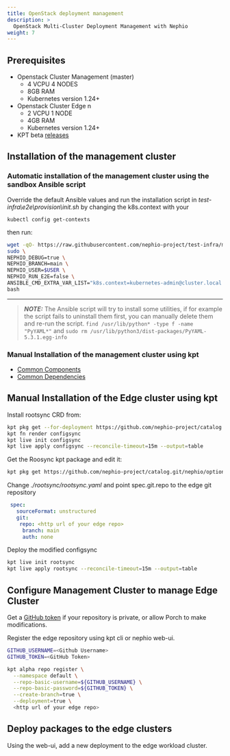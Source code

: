 ```yaml
---
title: OpenStack deployment management
description: >
  OpenStack Multi-Cluster Deployment Management with Nephio
weight: 7
---
```


## Prerequisites

* Openstack Cluster Management (master)
  * 4 VCPU 4 NODES
  * 8GB RAM
  * Kubernetes version 1.24+
* Openstack Cluster Edge n
  * 2 VCPU 1 NODE
  * 4GB RAM
  * Kubernetes version 1.24+
* KPT beta [releases](https://github.com/kptdev/kpt/releases)

## Installation of the management cluster
### Automatic installation of the management cluster using the sandbox Ansible script
Override the default Ansible values and run the installation script in 
*test-infra\e2e\provision\init.sh* by changing the k8s.context with your

```kubectl config get-contexts```

then run:
```bash
wget -qO- https://raw.githubusercontent.com/nephio-project/test-infra/main/e2e/provision/init.sh | \
sudo \
NEPHIO_DEBUG=true \
NEPHIO_BRANCH=main \
NEPHIO_USER=$USER \
NEPHIO_RUN_E2E=false \
ANSIBLE_CMD_EXTRA_VAR_LIST="k8s.context=kubernetes-admin@cluster.local kind.enable=false host_min_vcpu=4 host_min_cpu_ram=8" \
bash
```
- - - -

> **_NOTE:_** The Ansible script will try to install some utilities, if for example the script fails to uninstall them first, you can manually delete them and re-run the script.
```find /usr/lib/python* -type f -name "PyYAML*"``` and ```sudo rm /usr/lib/python3/dist-packages/PyYAML-5.3.1.egg-info```

### Manual Installation of the management cluster using kpt

- [Common Components](/content/en/docs/guides/install-guides/common-components.md)
- [Common Dependencies](/content/en/docs/guides/install-guides/common-dependencies.md)

## Manual Installation of the Edge cluster using kpt
Install rootsync CRD from:
```bash
kpt pkg get --for-deployment https://github.com/nephio-project/catalog.git/nephio/core/configsync@main
kpt fn render configsync
kpt live init configsync
kpt live apply configsync --reconcile-timeout=15m --output=table
```
Get the Roosync kpt package and edit it:
```bash
kpt pkg get https://github.com/nephio-project/catalog.git/nephio/optional/rootsync@main
```

Change *./rootsync/rootsync.yaml* and point spec.git.repo to the edge git repository
```yaml
 spec:
   sourceFormat: unstructured
   git:
    repo: <http url of your edge repo>
     branch: main
     auth: none
```
Deploy the modified configsync
```bash
kpt live init rootsync
kpt live apply rootsync --reconcile-timeout=15m --output=table
```

## Configure Management Cluster to manage Edge Cluster
Get a [GitHub token](https://docs.github.com/en/authentication/keeping-your-account-and-data-secure/managing-your-personal-access-tokens#fine-grained-personal-access-tokens) if your repository is private, or allow Porch to make modifications.

Register the edge repository using kpt cli or nephio web-ui.
```bash
GITHUB_USERNAME=<Github Username>
GITHUB_TOKEN=<GitHub Token>

kpt alpha repo register \
  --namespace default \
  --repo-basic-username=${GITHUB_USERNAME} \
  --repo-basic-password=${GITHUB_TOKEN} \
  --create-branch=true \
  --deployment=true \
  <http url of your edge repo>
```

## Deploy packages to the edge clusters
Using the web-ui, add a new deployment to the edge workload cluster.

